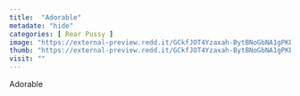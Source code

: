 ```yaml
---
title:  "Adorable"
metadate: "hide"
categories: [ Rear Pussy ]
image: "https://external-preview.redd.it/GCkfJOT4Yzaxah-BytBNoGbNA1gPKEhARG_bHpev3IE.png?auto=webp&s=56c882b10e95c245596aac48b4a373db0dae562a"
thumb: "https://external-preview.redd.it/GCkfJOT4Yzaxah-BytBNoGbNA1gPKEhARG_bHpev3IE.png?width=640&crop=smart&auto=webp&s=b847278dae38b2b534b31f665416e6d922211215"
visit: ""
---
```

Adorable

